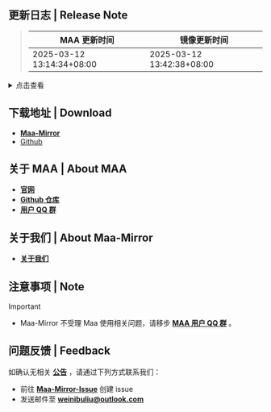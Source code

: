 ## 更新日志 | Release Note
> MAA 更新时间 | 镜像更新时间
> --- | ---
> 2025-03-12 13:14:34+08:00 | 2025-03-12 13:42:38+08:00

<details>

<summary>点击查看</summary>

### Highlight

在这个版本，我们继续对基建、萨卡兹肉鸽等部分的问题进行修正，并且开始探讨新的更新模式，敬请期待！

#### 加解密失败通知

从以前的版本更新到最近几个版本的用户，可能会遇到以下情况：

> 每次打开 MAA，都会收到系统通知，提示“加解密失败，请重新配置相关设置，否则加密内容将以明文形式存储在配置文件中。”

这是因为 v5.10.0 版本引入的“配置文件保护”机制（在 v5.13.0 的更新日志里说明过），只能解密已经加密过的内容。而如果配置文件里的密钥等是在以前就添加的，则会保持明文形式保留在配置文件中。

我们建议用户在设置里：

* 【远程控制】部分，重新生成【设备标识符（只读）】；
* 【外部通知】部分，检查所有通知配置，并**剪切粘贴**一次所有密码、密钥。

#### 基建部分

上次基建更新，yj 为会客室添加了一个可交互家具【信息板】，该家具每周会收集来访好友带来的信用点，上限10次。

这个版本开始，牛牛会尝试收取这部分信用。

本次更新，我们也修复了大量基建相关问题，例如无法进入会客室、无法切换贸易站订单等，同时也优化了各部分流程，降低卡住的概率。

#### 萨卡兹肉鸽部分 | Sarkaz Roguelike

本次更新，恰逢萨卡兹肉鸽深入调查模式的实装，我们也跟进并优化了部分事件和分队的交互逻辑。

但请注意，牛牛只是一个自动机，还不能很好地应对一些肉鸽关卡，我们仍然在继续优化中。

Additionally, Sarkaz Roguelike's adaptation for global clients has been completed in this version. Issues are welcome.

#### 其他部分

这个版本，我们对配置文件的格式进行了改动，增强可读性与可（lǔ）靠（bàng）性。

同时，“外部通知”功能支持详细输出，和错误时额外通知功能，希望能让你注意到牛牛呀。

----

以下是详细内容：

### 新增 | New

* 适配「滋味」界面主题（YoStarEN） (#12135) `@`gui-ying233
* SideStory「挽歌燃烧殆尽」导航 (#12094) `@`SherkeyXD
* 基建收取会客室周限300信用 (#12014) `@`status102 `@`pre-commit-ci[bot] `@`Constrat
* ExternalNotification 可选输出详细信息 (#12020) `@`ABA2396
* 更新 243 极限效率一天四换排班表（20250310 修订） (#12132) `@`bodayw `@`Daydreamer114
* 萨卡兹肉鸽深入调查实装 (#12098) `@`BxFS
* 萨卡兹肉鸽 extend2 事件 转机、似是而非 (#11971) `@`Daydreamer114
* 萨卡兹肉鸽 extend2 专业人士分队 (#11938) `@`Daydreamer114
* YostarEN DT navigation `@`Constrat
* YostarEN I.S. modes (#11956) `@`Constrat
* YoStarEN Sarkaz roguelike (#11921) `@`Constrat `@`Daydreamer114
* YostarJP Sarkaz roguelike (#11914) `@`Manicsteiner `@`Daydreamer114
* YostarKR Sarkaz roguelike (#11920) `@`HX3N `@`Daydreamer114 `@`pre-commit-ci[bot]

### 改进 | Improved

* 基建信息板收取信用增加开关 (#12050) `@`status102 `@`pre-commit-ci[bot]
* 热键支持 Windows 键 `@`ABA2396
* 添加强制使用 Github 进行版本更新 `@`ABA2396
* Wpf自动战斗重构 (#11977) `@`status102
* 填写完cdk后自动检查一次更新 `@`ABA2396
* 刷理智企鹅物流上报失败-不支持的关卡，输出降级为警告，移除提示中的更新提醒 `@`status102
* 自动战斗在作业地图不支持时，自动检测资源更新 `@`status102
* 水月肉鸽 精酿杀手 防爆桩 `@`Daydreamer114
* 萨米肉鸽 度假村冤魂 防爆桩 `@`Daydreamer114
* 调整萨卡兹肉鸽作战、招募 `@`Daydreamer114
* 肉鸽难度选项降到18个 (#11934) `@`Daydreamer114
* 萨卡兹肉鸽调整公害ew部署 (#11935) `@`Daydreamer114

### 修复 | Fix

* 枯朽祭坛 维什戴尔 逻各斯 OCR辨識 (#12096) `@`XuQingTW `@`pre-commit-ci[bot]
* 更新 243 极限效率一天四换排班表 (#12137) `@`bodayw
* 自动战斗费用识别在部分分辨率下概率出错 `@`status102
* 修复自动战斗-战斗列表批量导入失效 `@`status102
* 尝试修复肉鸽不期而遇退出后仍在尝试点击事件 `@`BxFS `@`Constra
* 傀影肉鸽可以选择在第五层 BOSS 前暂停 `@`Daydreamer114
* 外服重复检查资源 (#11927) `@`ABA2396
* 支持肉鸽特定模式下跳过选队直接选人 (#11915) `@`BxFS
* 3星招募逻辑修复 (#11913) `@`Roland125
* 「滋味」主题概率无法识别 `@`ABA2396
* 萨米第二次调查装备获取+萨米暂时撤退适配 (#12030) `@`BxFS
* retake Mizuki IS recruit templates try to fix triple recruit issue `@`Constrat
* 月度小队/深入调查未启用自动切换会以当前游戏模式开始探索 (#12032) `@`BxFS
* 肉鸽深入调查没有指挥分队可选时，随机选择分队跳过干员招募 `@`status102
* fast forward text in encounter (#12021) `@`Constrat
* IS2, IS3 支援起重机 缺失 `@`Daydreamer114
* Wpf信用任务-OF-1战斗 修复未勾选刷理智时，仍判断刷理智关卡是否为`当前/上次` `@`status102
* 肉鸽放弃战斗奖励后仍能识别到掉落 (#12000) `@`Daydreamer114
* Monthly Squad for Global (#11993) `@`BxFS `@`Constrat
* 会客室进入失败 (#11950) `@`ABA2396 `@`pre-commit-ci[bot] `@`Daydreamer114
* add an missing `@` for MonthlySquadCommsBackTwice (#11991) `@`BxFS
* 狭路相逢遇到构想卡死 (#11970) `@`Daydreamer114
* IS4 绝境？抉择？ocr (#11969) `@`Daydreamer114
* wpf自动战斗-追加自定干员失效 `@`status102
* sarkaz MS count 1->8 (#12085) `@`BxFS
* 修复截图速度过快导致不能切换贸易站订单的问题 (#12090) `@`Roland125
* 基建设置UI绑定失效 `@`status102
* burden/toil tasks threshold 0.9 -> 0.8 (#12087) `@`BxFS `@`Constrat
* wpf自动战斗-自动编队追加自定干员意外激活 `@`status102
* log rotate (#12025) `@`status102 `@`pre-commit-ci[bot]
* Sarkaz MS unable to progress from post StartExplore (#12039) `@`BxFS `@`HX3N `@`Constrat
* stuck on StageEnterBattleAgain while in team selection screen (#12059) `@`BxFS
* 「滋味」主题在有多个 badge 时无法识别基建入口 (#12057) `@`Alan-Charred
* 修复公招的几个问题 (#12056) `@`Roland125 `@`pre-commit-ci[bot]
* 修复不自动招募4星干员时，会执行空招募的问题 (#12054) `@`Roland125 `@`pre-commit-ci[bot]
* 自动战斗追加自定义干员序列化 `@`status102
* add custom text and roi for SideStory DT `@`Constratt
* EN remove all spaces from encounter and ignore spaces `@`Constrat
* EN Sarkaz SelectTheme `@`Constrat
* YoStarEN 肉鸽开局分队界面检测ROI扩大 `@`status102
* EN服萨卡兹肉鸽负荷干员icon ROI `@`status102
* YostarKR updated the StartUpConnectingFlag template (#11960) `@`HX3N
* Fix hidden floor Sarkaz EN `@`Constrat
* EN 服 IS2 导航失效 (#11955) `@`Daydreamer114
* YostarJP IS4 计划耕种 (#11990) `@`Manicsteiner
* YostarKR Sarkaz CR Node recognition (#11986) `@`HX3N
* YostarKR missing tasks (#11981) `@`HX3N
* Missing EN Sarkaz tasks 2 `@`Constrat
* EN Sarkaz missing NextLevel task `@`Constrat
* EN replace Sguad with Squad `@`Constrat
* Mac 日服 IS4 识别阈值 (#11979) `@`Daydreamer114

### 文档 | Docs

* Wpf选中战斗列表作业时，作业内容重复显示 `@`status102
* StartupUpdateCheck 不生效 `@`ABA2396
* 调整肉鸽文档 skill_usage 描述，尝试 json5 `@`Daydreamer114
* 此AI非彼AI (#12005) `@`Rbqwow
* 作业协议补充难度字段 (#11980) `@`status102
* 更新文档 `@`Daydreamer114
* update english schema `@`Constrat
* 更新开发前须知 (#12043) `@`Rbqwow `@`pre-commit-ci[bot]

### 其他 | Other

* wpf领取奖励任务序列化错误 `@`status102
* 自动战斗移除点赞时判断作业是否来自云端 `@`status102
* Log Rotate 临时性检查措施 (#11835) `@`status102
* 自动战斗保全作业地图存在性判断 `@`status102
* missing tasks for EN `@`Constrat
* 生息演算Mode序列化类型 `@`status102
* 移除肉鸽结算插件中的Matcher复用 `@`status102
* 修复BattleHelper中的意外报错 `@`status102
* 尝试修复启动时不显示ui `@`ABA2396
* wpf开始唤醒任务在未选择官服/B服时，不再提供账号切换输入 `@`status102
* Wpf地图信息MapInfo字段名更正 `@`status102
* typo in xaml themes for Idea Filter + i18n EN `@`Constrat
* wpf自动战斗战斗列表序列化 `@`status102
* 萨卡兹肉鸽负荷干员编入入口ROI拆分 (#11966) `@`status102
* remove duplicate strings (#12065) `@`Constrat
* smtp 格式 `@`ABA2396
* 自动战斗列表非即时添加作业时，使用已读取的缓存替代读取文件 `@`status102
* 优化日志输出 `@`ABA2396
* 肉鸽为识别错误的事件也添加 callback (#11946) `@`Daydreamer114 `@`HX3N
* Wpf重构自动公招任务序列化 (#11951) `@`status102
* Wpf重构生息演算任务参数序列化 (#11916) `@`status102
* 修改初次设置引导中的项目，移除账号切换相关 `@`status102
* 调整干员识别及仓库识别开始流程 `@`status102
* 基建会客室信息板无新访客时，不再进入领取页 `@`status102
* 移除无用的彩蛋控件 `@`status102
* 肉鸽投资ocr封装 `@`status102
* 手动更新下活动名称 `@`ABA2396
* 修改彩蛋gif默认路径为string.Empty `@`status102
* remove spaces for all ocrReplaces for KR + various optimizations (#11926) `@`Constrat
* parse release note for resource updater (#12092) `@`MistEO `@`ABA2396 `@`Constrat
* 猫猫 (#12017) `@`ABA2396
* 肉鸽任务参数禁止运行期修改 `@`status102
* 合并视频任务判断 `@`status102
* SimpleEncryptionHelper 支持默认字符串 `@`ABA2396
* Wpf地图查询 `@`status102
* 读取地图数据 (#11973) `@`status102
* Wpf旧Config增加int读取 (#11987) `@`status102
* deprecate more Intel integrated GPUs `@`dantmnf
* give priority to flint item compared to flint operator `@`Constrat
* YostarKR Theme Delicious (#12131) `@`HX3N
* YostarJP Theme Delicious (#12130) `@`Manicsteiner
* YostarJP DT stage (#12129) `@`Manicsteiner
* YostarKR DT stage roi and text (#12127) `@`HX3N
* wpf招募任务序列化 (#12080) `@`status102
* Revert "chore: Auto Update Game Resources - 2025-02-18" `@`Daydreamer114
* revert c3d98ec8822fc41892c07f6b6caef5fd435fbc43 `@`status102
* EN tasks [skip changelo] [skip ci] `@`Constrat
* 加解密失败时通知 `@`ABA2396
* TaskData增加OcrTask的ocrReplace合法性检查 (#11878) `@`status102
* 使用RecruitData代替ocrReplace的外服适配 (#11879) `@`status102 `@`momomochi987
* tools: ImageCoordinate cursor tweak `@`Constrat
* 7a9c5a9f2db1360939e804e716d07937efafee7d for YoStarEN `@`Constrat
* MirrorChyanCdk 添加 Placeholder `@`ABA2396
* Wpf自动战斗作业序列化调整 `@`status102
* Wpf自动战斗任务序列化 `@`status102
* 移动截图耗时显示位置以避免产生GPU加速截图的误导 `@`status102
* 拆分 OF-1 与 访问好友回调显示 `@`ABA2396
* clarify different originium types and unify deep investigation in EN (#11995) `@`dragonheart107 `@`Constrat
* fix typo `@`MistEO
* mirrorc with new tab `@`MistEO
* 删除官网早就不能用了的镜像 `@`MistEO
* 官网添加 MirrorChyan 下载链接 `@`ABA2396
* add missing tasks and template for txwy (#11985) `@`momomochi987
* ResourceUpdater to remove spaces from EN I.S. encounter `@`Constrat
* Revert "ci: 临时措施" (#12033) `@`MistEO
* wpf基建任务序列化默认值补全 `@`status102
* 删除多余判断 `@`ABA2396
* YostarKR DT navigation (#12105) `@`HX3N
* wpf信用任务序列化 `@`status102
* YostarJP DT テラ飯 preload (#12101) `@`Manicsteiner
* 提取 ResourceReload 方法 `@`ABA2396
* wpf领取奖励任务序列化 `@`status102
* 倒计时添加日志 `@`ABA2396
* 添加 spid `@`ABA2396
* 调整参数名 `@`ABA2396
* Wpf基建任务序列化调整 (#12053) `@`status102
* Wpf唤醒任务序列化 `@`status102
* Wpf关闭明日方舟任务序列化 `@`status102
* 外部通知邮件 html 支持颜色输出 `@`ABA2396
* wpf生息演算任务序列化 `@`status102
* smtp 通知使用 html `@`ABA2396
* add sami investigation equipment text and temporary retreat template (#12046) `@`momomochi987 `@`pre-commit-ci[bot] `@`HX3N
* 猫猫改为全局 `@`ABA2396

**Full Changelog**: [v5.13.1 -> v5.14.0](https://github.com/MaaAssistantArknights/MaaAssistantArknights/compare/v5.13.1...v5.14.0)


</details>

## 下载地址 | Download
- **[Maa-Mirror](https://mmirror.top/download.html)**
- [Github](https://github.com/MaaAssistantArknights/MaaAssistantArknights/releases/v5.14.0)

## 关于 MAA | About MAA
- **[官网](https://maa.plus)**
- **[Github 仓库](https://github.com/MaaAssistantArknights/MaaAssistantArknights)**
- **[用户 QQ 群](https://ota.maa.plus/MaaAssistantArknights/api/qqgroup)**

## 关于我们 | About Maa-Mirror
- **[关于我们](https://mmirror.top/about.html)**

## 注意事项 | Note
> [!IMPORTANT]
> - Maa-Mirror 不受理 Maa 使用相关问题，请移步 **[MAA 用户 QQ 群](https://ota.maa.plus/MaaAssistantArknights/api/qqgroup)** 。

## 问题反馈 | Feedback
如确认无相关 **[公告](https://mmirror.top/post/gong-gao.html)** ，请通过下列方式联系我们：
- 前往 **[Maa-Mirror-Issue](https://github.com/MaaMirror/Maa-Mirror-Issue/issues)** 创建 issue
- 发送邮件至 **<a href="mailto:weinibuliu@outlook.com">weinibuliu@outlook.com</a>**
